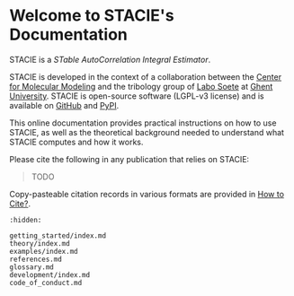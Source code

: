 # Welcome to STACIE's Documentation

STACIE is a *STable AutoCorrelation Integral Estimator*.

STACIE is developed in the context of a collaboration between
the [Center for Molecular Modeling](https://molmod.ugent.be/)
and the tribology group of [Labo Soete](https://www.ugent.be/ea/emsme/en/research/soete)
at [Ghent University](https://ugent.be/).
STACIE is open-source software (LGPL-v3 license) and is available on
[GitHub](https://github.com/molmod/stacie) and [PyPI](https://pypi.org/project/stacie).

This online documentation provides practical instructions on how to use STACIE,
as well as the theoretical background needed to understand what STACIE computes and how it works.

Please cite the following in any publication that relies on STACIE:

> TODO

Copy-pasteable citation records in various formats are provided in [How to Cite?](getting_started/cite.md).

```{toctree}
:hidden:

getting_started/index.md
theory/index.md
examples/index.md
references.md
glossary.md
development/index.md
code_of_conduct.md
```
